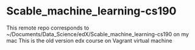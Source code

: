 # Scable_machine_learning-cs190
This remote repo corresponds to ~/Documents/Data_Science/edX/Scable_machine_learning-cs190 on my mac
This is the old version edx course on Vagrant virtual machine

